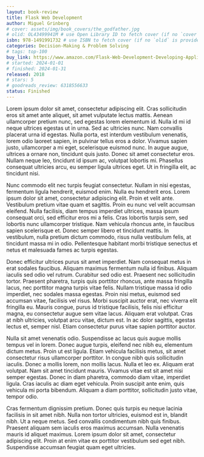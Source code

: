 ```yaml
---
layout: book-review
title: Flask Web Development
author: Miguel Grinberg
# cover: assets/img/book_covers/the_godfather.jpg
# olid: OL43499941M # use Open Library ID to fetch cover (if no `cover` is provided)
isbn: 978-1491991732 # use ISBN to fetch cover (if no `olid` is provided, dashes are optional)
categories: Decision-Making & Problem Solving
# tags: top-100
buy_link: https://www.amazon.com/Flask-Web-Development-Developing-Applications/dp/1491991739/ref=sr_1_1?crid=3HZIUQ44RY4QQ&dib=eyJ2IjoiMSJ9.jDfgAL6FW5kPHqpyJY7MLYJImz3_nk7rOUU23wbpjZM7dfNppQpJr7UxMeUIGGA7O4Jqk2TX8m3cr-7Gld3skexfN0nke_mvLecSbbSWueSfvuX9i2f5vtl1XCjFfr7nle-u5Vuxgn57UgHGfbpKgMaizo5B_VAHzLIoeN58PMJdii-l26SdfRa_Oe92qWZETBpGrKsXw3QWANUneOnGFfQHAcEulPVWeSlg_l73ll0.oi5jlU1vKuH8qHLm3kSjrPd2vtYREGNjcuzMeLKxENc&dib_tag=se&keywords=flask+book&qid=1760080581&s=books&sprefix=flask+book%2Cstripbooks-intl-ship%2C317&sr=1-1#
# started: 2024-01-01
# finished: 2024-01-31
released: 2018
# stars: 5
# goodreads_review: 6318556633
status: Finished
---
```


Lorem ipsum dolor sit amet, consectetur adipiscing elit. Cras sollicitudin eros sit amet ante aliquet, sit amet vulputate lectus mattis. Aenean ullamcorper pretium nunc, sed egestas lorem elementum id. Nulla id mi id neque ultrices egestas ut in urna. Sed ac ultricies nunc. Nam convallis placerat urna id egestas. Nulla porta, est interdum vestibulum venenatis, lorem odio laoreet sapien, in pulvinar tellus eros a dolor. Vivamus sapien justo, ullamcorper a mi eget, scelerisque euismod nunc. In augue augue, ultrices a ornare non, tincidunt quis justo. Donec sit amet consectetur eros. Nullam neque leo, tincidunt id ipsum ac, volutpat lobortis mi. Phasellus consequat ultricies arcu, eu semper ligula ultrices eget. Ut in fringilla elit, ac tincidunt nisi.

Nunc commodo elit nec turpis feugiat consectetur. Nullam in nisi egestas, fermentum ligula hendrerit, euismod enim. Nulla eu hendrerit eros. Lorem ipsum dolor sit amet, consectetur adipiscing elit. Proin et velit ante. Vestibulum pretium vitae quam et sagittis. Proin eu nunc vel velit accumsan eleifend. Nulla facilisis, diam tempus imperdiet ultrices, massa ipsum consequat orci, sed efficitur eros mi a felis. Cras lobortis turpis sem, sed lobortis nunc ullamcorper tristique. Nam vehicula rhoncus ante, in faucibus sapien scelerisque et. Donec semper libero et tincidunt mattis. In vestibulum, nulla pretium dictum commodo, risus nulla vestibulum felis, at tincidunt massa mi in odio. Pellentesque habitant morbi tristique senectus et netus et malesuada fames ac turpis egestas.

Donec efficitur ultrices purus sit amet imperdiet. Nam consequat metus in erat sodales faucibus. Aliquam maximus fermentum nulla id finibus. Aliquam iaculis sed odio vel rutrum. Curabitur sed odio est. Praesent nec sollicitudin tortor. Praesent pharetra, turpis quis porttitor rhoncus, ante massa fringilla lacus, nec porttitor magna turpis vitae felis. Nullam tristique massa id odio imperdiet, nec sodales massa egestas. Proin nisi metus, euismod sed accumsan vitae, facilisis vel risus. Morbi suscipit auctor erat, nec viverra elit fringilla eu. Mauris congue, purus id tristique facilisis, felis nisi efficitur magna, eu consectetur augue sem vitae lacus. Aliquam erat volutpat. Cras at nibh ultricies, volutpat arcu vitae, dictum est. In ac dolor sagittis, egestas lectus et, semper nisl. Etiam consectetur purus vitae sapien porttitor auctor.

Nulla sit amet venenatis odio. Suspendisse ac lacus quis augue mollis tempus vel in lorem. Donec augue turpis, eleifend nec nibh eu, elementum dictum metus. Proin ut est ligula. Etiam vehicula facilisis metus, sit amet consectetur risus ullamcorper porttitor. In congue nibh quis sollicitudin iaculis. Donec a mollis lorem, non mollis lacus. Nulla et leo ex. Aliquam erat volutpat. Nam sit amet tincidunt mauris. Vivamus vitae est sit amet nisi semper egestas. Donec in diam pharetra, commodo diam vitae, imperdiet ligula. Cras iaculis ac diam eget vehicula. Proin suscipit ante enim, quis vehicula mi porta bibendum. Aliquam a diam porttitor, sollicitudin justo vitae, tempor odio.

Cras fermentum dignissim pretium. Donec quis turpis eu neque lacinia facilisis in sit amet nibh. Nulla non tortor ultricies, euismod est in, blandit nibh. Ut a neque metus. Sed convallis condimentum nibh quis finibus. Praesent aliquam sem iaculis eros maximus accumsan. Nulla venenatis mauris id aliquet maximus. Lorem ipsum dolor sit amet, consectetur adipiscing elit. Proin at enim vitae ex porttitor vestibulum sed eget nibh. Suspendisse accumsan feugiat quam eget ultricies.
